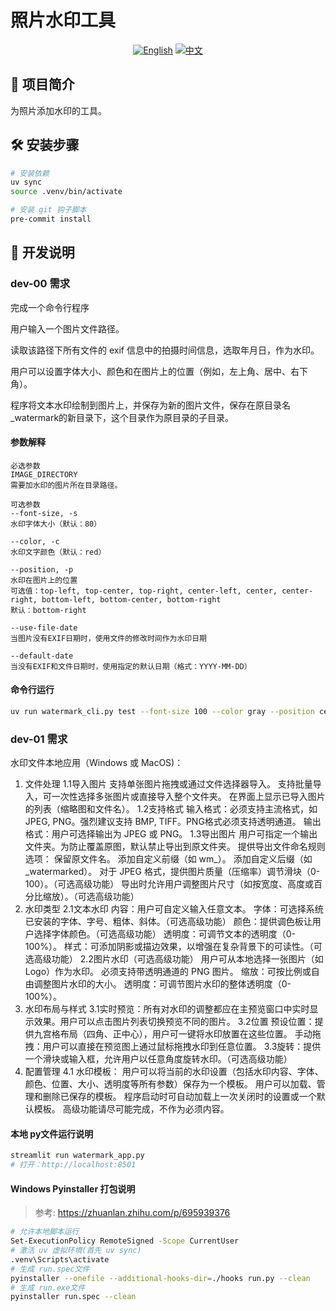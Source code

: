 # 照片水印工具

<div align="center">

[![English](https://img.shields.io/badge/lang-English-blue)](README.md)
[![中文](https://img.shields.io/badge/lang-中文-red)](README_CN.md)

</div>

## 📸 项目简介

为照片添加水印的工具。

## 🛠 安装步骤

```bash
# 安装依赖
uv sync
source .venv/bin/activate

# 安装 git 钩子脚本
pre-commit install
```

## 📝 开发说明

### dev-00 需求

完成一个命令行程序

用户输入一个图片文件路径。

读取该路径下所有文件的 exif 信息中的拍摄时间信息，选取年月日，作为水印。

用户可以设置字体大小、颜色和在图片上的位置（例如，左上角、居中、右下角）。

程序将文本水印绘制到图片上，并保存为新的图片文件，保存在原目录名_watermark的新目录下，这个目录作为原目录的子目录。

#### 参数解释

```text
必选参数
IMAGE_DIRECTORY
需要加水印的图片所在目录路径。

可选参数
--font-size, -s
水印字体大小（默认：80）

--color, -c
水印文字颜色（默认：red）

--position, -p
水印在图片上的位置
可选值：top-left, top-center, top-right, center-left, center, center-right, bottom-left, bottom-center, bottom-right
默认：bottom-right

--use-file-date
当图片没有EXIF日期时，使用文件的修改时间作为水印日期

--default-date
当没有EXIF和文件日期时，使用指定的默认日期（格式：YYYY-MM-DD）
```

#### 命令行运行

```bash
uv run watermark_cli.py test --font-size 100 --color gray --position center
```

### dev-01 需求

水印文件本地应用（Windows 或 MacOS)：

1. 文件处理
1.1导入图片
支持单张图片拖拽或通过文件选择器导入。
支持批量导入，可一次性选择多张图片或直接导入整个文件夹。
在界面上显示已导入图片的列表（缩略图和文件名）。
1.2支持格式
输入格式：必须支持主流格式，如 JPEG, PNG。强烈建议支持 BMP, TIFF。PNG格式必须支持透明通道。
输出格式：用户可选择输出为 JPEG 或 PNG。
1.3导出图片
用户可指定一个输出文件夹。为防止覆盖原图，默认禁止导出到原文件夹。
提供导出文件命名规则选项：
    保留原文件名。
    添加自定义前缀（如 wm_）。
    添加自定义后缀（如 _watermarked）。
对于 JPEG 格式，提供图片质量（压缩率）调节滑块（0-100）。（可选高级功能）
导出时允许用户调整图片尺寸（如按宽度、高度或百分比缩放）。（可选高级功能）
2. 水印类型
2.1文本水印
内容：用户可自定义输入任意文本。
字体：可选择系统已安装的字体、字号、粗体、斜体。（可选高级功能）
颜色：提供调色板让用户选择字体颜色。（可选高级功能）
透明度：可调节文本的透明度（0-100%）。
样式：可添加阴影或描边效果，以增强在复杂背景下的可读性。（可选高级功能）
2.2图片水印（可选高级功能）
用户可从本地选择一张图片（如Logo）作为水印。
必须支持带透明通道的 PNG 图片。
缩放：可按比例或自由调整图片水印的大小。
透明度：可调节图片水印的整体透明度（0-100%）。
3. 水印布局与样式
3.1实时预览：所有对水印的调整都应在主预览窗口中实时显示效果。用户可以点击图片列表切换预览不同的图片。
3.2位置
    预设位置：提供九宫格布局（四角、正中心），用户可一键将水印放置在这些位置。
    手动拖拽：用户可以直接在预览图上通过鼠标拖拽水印到任意位置。
3.3旋转：提供一个滑块或输入框，允许用户以任意角度旋转水印。（可选高级功能）
4. 配置管理
4.1 水印模板：
用户可以将当前的水印设置（包括水印内容、字体、颜色、位置、大小、透明度等所有参数）保存为一个模板。
用户可以加载、管理和删除已保存的模板。
程序启动时可自动加载上一次关闭时的设置或一个默认模板。
高级功能请尽可能完成，不作为必须内容。

#### 本地 py文件运行说明

```bash
streamlit run watermark_app.py
# 打开：http://localhost:8501
```

#### Windows Pyinstaller 打包说明

> 参考: https://zhuanlan.zhihu.com/p/695939376

```bash
# 允许本地脚本运行
Set-ExecutionPolicy RemoteSigned -Scope CurrentUser
# 激活 uv 虚拟环境(首先 uv sync)
.venv\Scripts\activate
# 生成 run.spec文件
pyinstaller --onefile --additional-hooks-dir=./hooks run.py --clean
# 生成 run.exe文件
pyinstaller run.spec --clean
```
